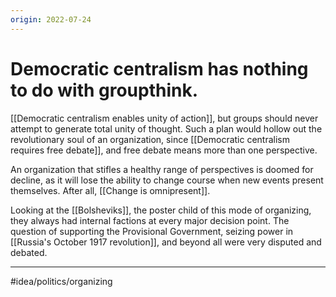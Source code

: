 ```yaml
---
origin: 2022-07-24
---
```

# Democratic centralism has nothing to do with groupthink. 
[[Democratic centralism enables unity of action]], but groups should never attempt to generate total unity of thought. Such a plan would hollow out the revolutionary soul of an organization, since [[Democratic centralism requires free debate]], and free debate means more than one perspective.

An organization that stifles a healthy range of perspectives is doomed for decline, as it will lose the ability to change course when new events present themselves. After all, [[Change is omnipresent]].

Looking at the [[Bolsheviks]], the poster child of this mode of organizing, they always had internal factions at every major decision point. The question of supporting the Provisional Government, seizing power in [[Russia's October 1917 revolution]], and beyond all were very disputed and debated.

---
#idea/politics/organizing 